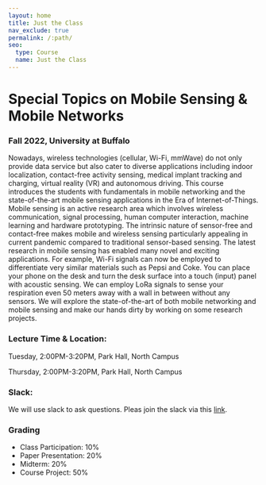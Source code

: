 ```yaml
---
layout: home
title: Just the Class
nav_exclude: true
permalink: /:path/
seo:
  type: Course
  name: Just the Class
---
```


# Special Topics on Mobile Sensing & Mobile Networks 
### Fall 2022, University at Buffalo


Nowadays, wireless technologies (cellular, Wi-Fi, mmWave) do not only provide data service but also cater to diverse applications including indoor localization, contact-free activity sensing, medical implant tracking and charging, virtual reality (VR) and autonomous driving. This course introduces the students with fundamentals in mobile networking and the state-of-the-art mobile sensing applications in the Era of Internet-of-Things. Mobile sensing is an active research area which involves wireless communication, signal processing, human computer interaction, machine learning and hardware prototyping. The intrinsic nature of sensor-free and contact-free makes mobile and wireless sensing particularly appealing in current pandemic compared to traditional sensor-based sensing. The latest research in mobile sensing has enabled many novel and exciting applications. For example, Wi-Fi signals can now be employed to differentiate very similar materials such as Pepsi and Coke. You can place your phone on the desk and turn the desk surface into a touch (input) panel with acoustic sensing. We can employ LoRa signals to sense your respiration even 50 meters away with a wall in between without any sensors. We will explore the state-of-the-art of both mobile networking and mobile sensing and make our hands dirty by working on some research projects.


### Lecture Time & Location:
Tuesday, 2:00PM-3:20PM, Park Hall, North Campus

Thursday, 2:00PM-3:20PM, Park Hall, North Campus

### Slack:
We will use slack to ask questions. Pleas join the slack via this [link](https://join.slack.com/t/slack-pvl4009/shared_invite/zt-225v7oixh-ikMtTMzvE8IS2oX1MFXtJQ).


### Grading 

- Class Participation: 10%
- Paper Presentation: 20%
- Midterm: 20%
- Course Project: 50%
